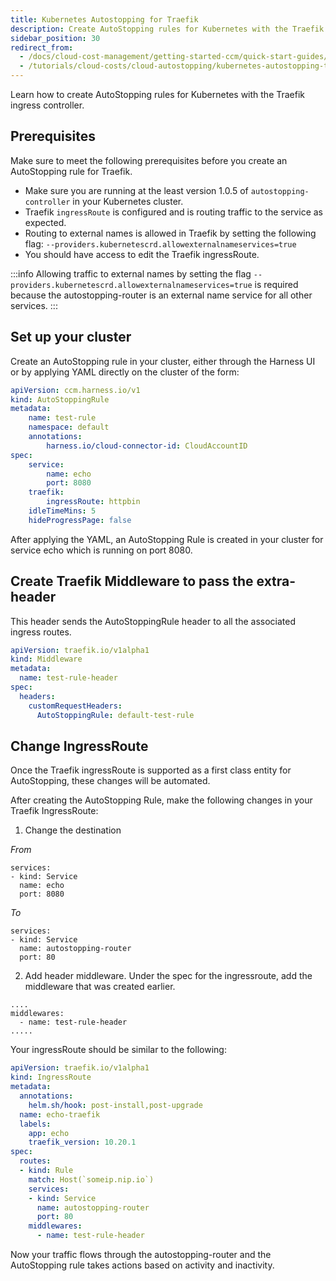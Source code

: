 ```yaml
---
title: Kubernetes Autostopping for Traefik
description: Create AutoStopping rules for Kubernetes with the Traefik ingress controller.
sidebar_position: 30
redirect_from:
  - /docs/cloud-cost-management/getting-started-ccm/quick-start-guides/kubernetes-autostopping-traefik
  - /tutorials/cloud-costs/cloud-autostopping/kubernetes-autostopping-traefik
---
```


<CTABanner
  buttonText="Learn More"
  title="Continue your learning journey."
  tagline="Take a Cloud Cost Management Certification today!"
  link="/university/cloud-cost-management"
  closable={true}
  target="_self"
/>

Learn how to create AutoStopping rules for Kubernetes with the Traefik ingress controller.

## Prerequisites

Make sure to meet the following prerequisites before you create an AutoStopping rule for Traefik.

- Make sure you are running at the least version 1.0.5 of `autostopping-controller` in your Kubernetes cluster.
- Traefik `ingressRoute` is configured and is routing traffic to the service as expected.
- Routing to external names is allowed in Traefik by setting the following flag:
  `--providers.kubernetescrd.allowexternalnameservices=true`
- You should have access to edit the Traefik ingressRoute.

:::info
Allowing traffic to external names by setting the flag `--providers.kubernetescrd.allowexternalnameservices=true` is required because the autostopping-router is an external name service for all other services.
:::

## Set up your cluster

Create an AutoStopping rule in your cluster, either through the Harness UI or by applying YAML directly on the cluster of the form:

```yaml
apiVersion: ccm.harness.io/v1
kind: AutoStoppingRule
metadata:
    name: test-rule
    namespace: default
    annotations:
        harness.io/cloud-connector-id: CloudAccountID
spec:
    service:
        name: echo
        port: 8080
    traefik:
        ingressRoute: httpbin
    idleTimeMins: 5
    hideProgressPage: false
```

After applying the YAML, an AutoStopping Rule is created in your cluster for service echo which is running on port 8080.

## Create Traefik Middleware to pass the extra-header

This header sends the AutoStoppingRule header to all the associated ingress routes.

```yaml
apiVersion: traefik.io/v1alpha1
kind: Middleware
metadata:
  name: test-rule-header
spec:
  headers:
    customRequestHeaders:
      AutoStoppingRule: default-test-rule
```

## Change IngressRoute

Once the Traefik ingressRoute is supported as a first class entity for AutoStopping, these changes will be automated.

After creating the AutoStopping Rule, make the following changes in your Traefik IngressRoute:

1. Change the destination

_From_

```
services:
- kind: Service
  name: echo
  port: 8080
```

_To_

```
services:
- kind: Service
  name: autostopping-router
  port: 80
```

2. Add header middleware. Under the spec for the ingressroute, add the middleware that was created earlier.

```
....
middlewares:
  - name: test-rule-header
.....
```

Your ingressRoute should be similar to the following:

```yaml
apiVersion: traefik.io/v1alpha1
kind: IngressRoute
metadata:
  annotations:
    helm.sh/hook: post-install,post-upgrade
  name: echo-traefik
  labels:
    app: echo
    traefik_version: 10.20.1
spec:
  routes:
  - kind: Rule
    match: Host(`someip.nip.io`)
    services:
    - kind: Service
      name: autostopping-router
      port: 80
    middlewares:
      - name: test-rule-header
```

Now your traffic flows through the autostopping-router and the AutoStopping rule takes actions based on activity and inactivity.

